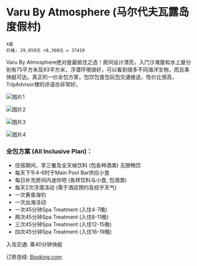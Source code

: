 # Varu By Atmosphere (马尔代夫瓦露岛度假村)

```
4星
价格: 29,059元 +8,360元 = 37419
```

Varu By Atmosphere绝对是最抵住之选！房间设计漂亮，入门沙滩屋和水上屋分别有75平方米及93平方米，浮潜环境很好，可以看到很多不同海洋生物，而且乘快艇可达。真正的一价全包方案，包饮包食包玩包交通接送，性价比很高，TripAdvisor裡的评语亦非常好。

![图片1](https://www.daydaytravel.hk/wp-content/uploads/2019/06/varu-by-atmosphere-all-inclusive.jpg)

![图片2](https://www.daydaytravel.hk/wp-content/uploads/2019/06/varu-by-atmosphere.jpg)

![图片3](https://www.daydaytravel.hk/wp-content/uploads/2019/06/varu-by-atmosphere-water-villa.jpg)

![图片4](https://www.daydaytravel.hk/wp-content/uploads/2019/06/varu-by-atmosphere-water-pool-private-pool.jpg)

### 全包方案 (All Inclusive Plan)：

- 住宿期间，享三餐及全天候饮料 (包各种酒类) 无限畅饮
- 每天下午4-6时于Main Pool Bar供应小食
- 每日补充房间内迷你吧 (各样饮料与小食, 包酒类)
- 每天2次浮潜活动 (需于酒店预约及视乎天气)
- 一次黄昏海钓
- 一次出海活动
- 一次45分钟Spa Treatment (入住4-7晚)
- 两次45分钟Spa Treatment (入住8-11晚)
- 三次45分钟Spa Treatment (入住12-15晚)
- 四次45分钟Spa Treatment (入住16-19晚)

入岛交通: 乘40分钟快艇

订房连结: [Booking.com](https://www.daydaytravel.hk/out/booking-com-varu-by-atmosphere)
